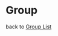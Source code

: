 
Group
=====

<div>back to <a href="groups.html">Group List</a></div><p>

<div id="group-viewer"></div>

<div id="group-controls"></div>

<script type="module" src="/widgets/groups.js"></script>

<script type="module">
"use strict";
import { Group } from "/widgets/groups.js";

let group_viewer = document.getElementById('group-viewer'),
    group_control = document.getElementById('group-controls'),
    group_display = document.createElement('group-display'),
    group_input = document.createElement('group-input'),
    /* Edit controls */
    edit_button = document.createElement('button'),
    remove_button = document.createElement('button'),
    return_button = document.createElement('button'),
    /* Save controls */
    save_button = document.createElement('button'),
    cancel_button = document.createElement('button'),
    params = new URLSearchParams(window.location.search),
    cl_group_id = params.get('cl_group_id');


function saveGroup() {
    let obj = group_input.value;
    group_display.value = obj;
    //FIXME: Need to seen this back to service.
    group_viewer.innerHTML = '';
    group_viewer.appendChild(group_display);
    show_edit_buttons();
    console.log("DEBUG saveGroup() not fully implemented.");
}

function cancelGroup() {
    group_viewer.innerHTML = '';
    group_viewer.appendChild(group_display);
    show_edit_buttons();
    console.log("DEBUG cancelGroup()");
}

function createGroup() {
    let obj = new Group();
    group_input.value = obj;
    group_viewer.innerHTML = '';
    group_viewer.appendChild(group_input);
    show_save_buttons();
    console.log("DEBUG createGroup() ");
}

function editGroup() {
    let obj = group_display.value;
    group_input.value = obj;
    group_viewer.innerHTML = '';
    group_viewer.appendChild(group_input);
    show_save_buttons();
    console.log("DEBUG editGroup() ");
}

function returnToGroupList() {
    window.location.href = "groups.html";
}

function removeGroup() {
    let obj = group_display.value,
        cl_group_id = obj.cl_group_id;
    //FIXME: Need to send delete request to service
    console.log("DEBUG removeGroup() not fully implemented.");
    returnToGroupList();
}


function show_edit_buttons() {
    group_control.innerHTML = '';
    group_control.appendChild(edit_button);
    group_control.appendChild(remove_button);
    group_control.appendChild(return_button);
}

function show_save_buttons() {
    group_control.innerHTML = '';
    group_control.appendChild(save_button);
    group_control.appendChild(cancel_button);
}

function updateDisplayGroup() {
    let src = this.responseText,
        obj = JSON.parse(src);
    group_display.value = obj;
    group_viewer.innerHTML = '';
    group_viewer.appendChild(group_display);
    show_edit_buttons();
    console.log("DEBUG updateGroup() not fully implemented.");
}

function retrieveGroup(cl_group_id) {
    let oReq = new XMLHttpRequest();
    oReq.addEventListener('load', updateDisplayGroup);
    oReq.open('GET', `/api/group/${cl_group_id}`);
    oReq.send();
}

save_button.innerHTML = 'Save';
save_button.addEventListener('click', saveGroup);
cancel_button.innerHTML = 'Cancel';
cancel_button.addEventListener('click', cancelGroup);
edit_button.innerHTML = 'Edit';
edit_button.addEventListener('click', editGroup);
remove_button.innerHTML = 'Remove';
remove_button.addEventListener('click', removeGroup);
return_button.innerHTML = "Return to list";
return_button.addEventListener('click', returnToGroupList);
if (! cl_group_id) {
    createGroup();
} else {
    retrieveGroup(cl_group_id);
}
</script>
